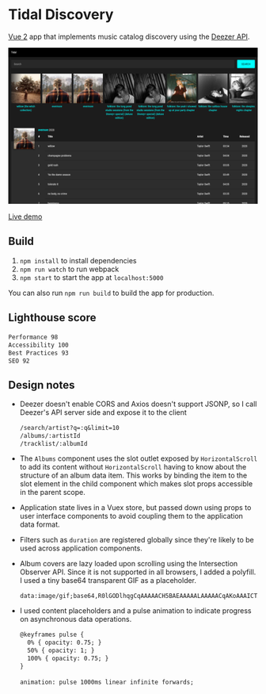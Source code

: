 # Tidal Discovery

[Vue 2](https://github.com/vuejs/vue) app that implements music catalog discovery using the [Deezer API](https://developers.deezer.com/).

![App screenshot on desktop](/static/tidal-screenshot-desktop.png)

[Live demo](https://shrouded-lowlands-75769.herokuapp.com/)

## Build

1. `npm install` to install dependencies
2. `npm run watch` to run webpack
3. `npm start` to start the app at `localhost:5000`

You can also run `npm run build` to build the app for production.

## Lighthouse score

    Performance 98
    Accessibility 100
    Best Practices 93
    SEO 92

## Design notes

- Deezer doesn't enable CORS and Axios doesn't support JSONP, so I call Deezer's API server side and expose it to the client

      /search/artist?q=:q&limit=10
      /albums/:artistId
      /tracklist/:albumId

- The `Albums` component uses the slot outlet exposed by `HorizontalScroll` to add its content without `HorizontalScroll` having to know about the structure of an album data item. This works by binding the item to the slot element in the child component which makes slot props accessible in the parent scope.

- Application state lives in a Vuex store, but passed down using props to user interface components to avoid coupling them to the application data format.

- Filters such as `duration` are registered globally since they're likely to be used across application components.

- Album covers are lazy loaded upon scrolling using the Intersection Observer API. Since it is not supported in all browsers, I added a polyfill. I used a tiny base64 transparent GIF as a placeholder.

      data:image/gif;base64,R0lGODlhqgCqAAAAACH5BAEAAAAALAAAAACqAKoAAAICTAEAOw==

- I used content placeholders and a pulse animation to indicate progress on asynchronous data operations.  

      @keyframes pulse {
        0% { opacity: 0.75; }
        50% { opacity: 1; }
        100% { opacity: 0.75; }
      }

      animation: pulse 1000ms linear infinite forwards;
